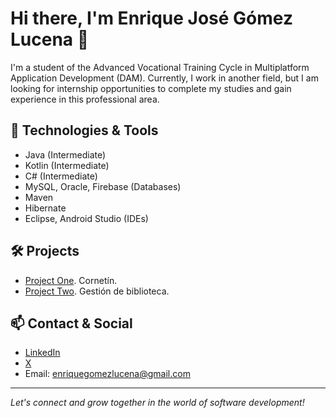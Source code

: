 # Hi there, I'm Enrique José Gómez Lucena 👋

I'm a student of the Advanced Vocational Training Cycle in Multiplatform Application Development (DAM). Currently, I work in another field, but I am looking for internship opportunities to complete my studies and gain experience in this professional area.

## 🚀 Technologies & Tools

- Java (Intermediate)
- Kotlin (Intermediate)
- C# (Intermediate)
- MySQL, Oracle, Firebase (Databases)
- Maven
- Hibernate
- Eclipse, Android Studio (IDEs)

## 🛠️ Projects

- [Project One](https://github.com/ejgomezlucena/Cornetin). Cornetín.
- [Project Two](https://github.com/ejgomezlucena/DAM-ILERNA-ACCESO-A-DATOS-PAC-DESARROLLO-UF-3).  Gestión de biblioteca.
  



## 📫 Contact & Social

- [LinkedIn](https://www.linkedin.com/in/enrique-josé-gómez-lucena-624257320)
- [X](https://x.com/kikeronicus)
- Email: enriquegomezlucena@gmail.com

---

*Let's connect and grow together in the world of software development!*
